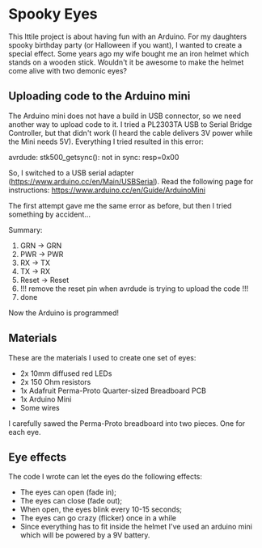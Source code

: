 # Spooky Eyes

This lttile project is about having fun with an Arduino. For my daughters spooky birthday party (or Halloween if you want), I wanted to create a special effect. Some years ago my wife bought me an iron helmet which stands on a wooden stick. Wouldn't it be awesome to make the helmet come alive with two demonic eyes?

## Uploading code to the Arduino mini

The Arduino mini does not have a build in USB connector, so we need another way to upload
code to it. I tried a PL2303TA USB to Serial Bridge Controller, but that didn't work
(I heard the cable delivers 3V power while the Mini needs 5V). Everything I tried resulted in this error:

avrdude: stk500_getsync(): not in sync: resp=0x00

So, I switched to a USB serial adapter (https://www.arduino.cc/en/Main/USBSerial).
Read the following page for instructions:
https://www.arduino.cc/en/Guide/ArduinoMini

The first attempt gave me the same error as before, but then I tried something by accident...

Summary:
  1. GRN -> GRN
  2. PWR -> PWR
  3. RX -> TX
  4. TX -> RX
  5. Reset -> Reset
  6. !!! remove the reset pin when avrdude is trying to upload the code !!!
  7. done

Now the Arduino is programmed!

## Materials

These are the materials I used to create one set of eyes:

  - 2x 10mm diffused red LEDs
  - 2x 150 Ohm resistors
  - 1x Adafruit Perma-Proto Quarter-sized Breadboard PCB
  - 1x Arduino Mini
  - Some wires

I carefully sawed the Perma-Proto breadboard into two pieces. One for each eye.

## Eye effects

The code I wrote can let the eyes do the following effects:

  - The eyes can open (fade in);
  - The eyes can close (fade out);
  - When open, the eyes blink every 10-15 seconds;
  - The eyes can go crazy (flicker) once in a while
  - Since everything has to fit inside the helmet I've used an arduino mini which will be powered by a 9V battery.
